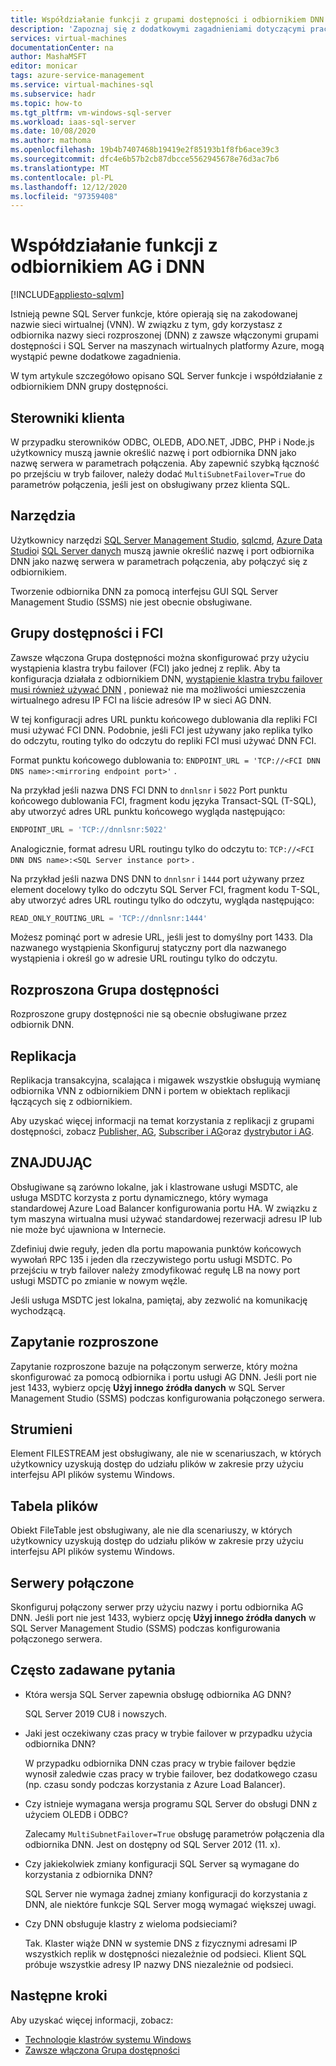 ```yaml
---
title: Współdziałanie funkcji z grupami dostępności i odbiornikiem DNN
description: 'Zapoznaj się z dodatkowymi zagadnieniami dotyczącymi pracy z pewnymi SQL Server funkcjami i odbiornikiem nazwy sieci rozproszonej (DNN) z zawsze włączonymi grupami dostępności na SQL Server na maszynach wirtualnych platformy Azure. '
services: virtual-machines
documentationCenter: na
author: MashaMSFT
editor: monicar
tags: azure-service-management
ms.service: virtual-machines-sql
ms.subservice: hadr
ms.topic: how-to
ms.tgt_pltfrm: vm-windows-sql-server
ms.workload: iaas-sql-server
ms.date: 10/08/2020
ms.author: mathoma
ms.openlocfilehash: 19b4b7407468b19419e2f85193b1f8fb6ace39c3
ms.sourcegitcommit: dfc4e6b57b2cb87dbcce5562945678e76d3ac7b6
ms.translationtype: MT
ms.contentlocale: pl-PL
ms.lasthandoff: 12/12/2020
ms.locfileid: "97359408"
---
```

# <a name="feature-interoperability-with-ag-and-dnn-listener"></a>Współdziałanie funkcji z odbiornikiem AG i DNN 
[!INCLUDE[appliesto-sqlvm](../../includes/appliesto-sqlvm.md)]

Istnieją pewne SQL Server funkcje, które opierają się na zakodowanej nazwie sieci wirtualnej (VNN). W związku z tym, gdy korzystasz z odbiornika nazwy sieci rozproszonej (DNN) z zawsze włączonymi grupami dostępności i SQL Server na maszynach wirtualnych platformy Azure, mogą wystąpić pewne dodatkowe zagadnienia. 

W tym artykule szczegółowo opisano SQL Server funkcje i współdziałanie z odbiornikiem DNN grupy dostępności. 


## <a name="client-drivers"></a>Sterowniki klienta

W przypadku sterowników ODBC, OLEDB, ADO.NET, JDBC, PHP i Node.js użytkownicy muszą jawnie określić nazwę i port odbiornika DNN jako nazwę serwera w parametrach połączenia. Aby zapewnić szybką łączność po przejściu w tryb failover, należy dodać `MultiSubnetFailover=True` do parametrów połączenia, jeśli jest on obsługiwany przez klienta SQL. 

## <a name="tools"></a>Narzędzia

Użytkownicy narzędzi [SQL Server Management Studio](/sql/ssms/sql-server-management-studio-ssms), [sqlcmd](/sql/tools/sqlcmd-utility), [Azure Data Studio](/sql/azure-data-studio/what-is)i [SQL Server danych](/sql/ssdt/sql-server-data-tools) muszą jawnie określić nazwę i port odbiornika DNN jako nazwę serwera w parametrach połączenia, aby połączyć się z odbiornikiem. 

Tworzenie odbiornika DNN za pomocą interfejsu GUI SQL Server Management Studio (SSMS) nie jest obecnie obsługiwane. 


## <a name="availability-groups-and-fci"></a>Grupy dostępności i FCI

Zawsze włączona Grupa dostępności można skonfigurować przy użyciu wystąpienia klastra trybu failover (FCI) jako jednej z replik. Aby ta konfiguracja działała z odbiornikiem DNN, [wystąpienie klastra trybu failover musi również używać DNN](failover-cluster-instance-distributed-network-name-dnn-configure.md) , ponieważ nie ma możliwości umieszczenia wirtualnego adresu IP FCI na liście adresów IP w sieci AG DNN. 

W tej konfiguracji adres URL punktu końcowego dublowania dla repliki FCI musi używać FCI DNN. Podobnie, jeśli FCI jest używany jako replika tylko do odczytu, routing tylko do odczytu do repliki FCI musi używać DNN FCI. 

Format punktu końcowego dublowania to: `ENDPOINT_URL = 'TCP://<FCI DNN DNS name>:<mirroring endpoint port>'` . 

Na przykład jeśli nazwa DNS FCI DNN to `dnnlsnr` i `5022` Port punktu końcowego dublowania FCI, fragment kodu języka Transact-SQL (T-SQL), aby utworzyć adres URL punktu końcowego wygląda następująco: 

```sql
ENDPOINT_URL = 'TCP://dnnlsnr:5022'
```

Analogicznie, format adresu URL routingu tylko do odczytu to: `TCP://<FCI DNN DNS name>:<SQL Server instance port>` . 

Na przykład jeśli nazwa DNS DNN to `dnnlsnr` i `1444` port używany przez element docelowy tylko do odczytu SQL Server FCI, fragment kodu T-SQL, aby utworzyć adres URL routingu tylko do odczytu, wygląda następująco: 

```sql
READ_ONLY_ROUTING_URL = 'TCP://dnnlsnr:1444'
```

Możesz pominąć port w adresie URL, jeśli jest to domyślny port 1433. Dla nazwanego wystąpienia Skonfiguruj statyczny port dla nazwanego wystąpienia i określ go w adresie URL routingu tylko do odczytu.  

## <a name="distributed-availability-group"></a>Rozproszona Grupa dostępności

Rozproszone grupy dostępności nie są obecnie obsługiwane przez odbiornik DNN. 

## <a name="replication"></a>Replikacja

Replikacja transakcyjna, scalająca i migawek wszystkie obsługują wymianę odbiornika VNN z odbiornikiem DNN i portem w obiektach replikacji łączących się z odbiornikiem. 

Aby uzyskać więcej informacji na temat korzystania z replikacji z grupami dostępności, zobacz [Publisher, AG](/sql/database-engine/availability-groups/windows/configure-replication-for-always-on-availability-groups-sql-server), [Subscriber i AG](/sql/database-engine/availability-groups/windows/replication-subscribers-and-always-on-availability-groups-sql-server)oraz [dystrybutor i AG](/sql/relational-databases/replication/configure-distribution-availability-group).

## <a name="msdtc"></a>ZNAJDUJĄC

Obsługiwane są zarówno lokalne, jak i klastrowane usługi MSDTC, ale usługa MSDTC korzysta z portu dynamicznego, który wymaga standardowej Azure Load Balancer konfigurowania portu HA. W związku z tym maszyna wirtualna musi używać standardowej rezerwacji adresu IP lub nie może być ujawniona w Internecie. 

Zdefiniuj dwie reguły, jeden dla portu mapowania punktów końcowych wywołań RPC 135 i jeden dla rzeczywistego portu usługi MSDTC. Po przejściu w tryb failover należy zmodyfikować regułę LB na nowy port usługi MSDTC po zmianie w nowym węźle. 

Jeśli usługa MSDTC jest lokalna, pamiętaj, aby zezwolić na komunikację wychodzącą. 

## <a name="distributed-query"></a>Zapytanie rozproszone 

Zapytanie rozproszone bazuje na połączonym serwerze, który można skonfigurować za pomocą odbiornika i portu usługi AG DNN. Jeśli port nie jest 1433, wybierz opcję **Użyj innego źródła danych** w SQL Server Management Studio (SSMS) podczas konfigurowania połączonego serwera. 

## <a name="filestream"></a>Strumieni

Element FILESTREAM jest obsługiwany, ale nie w scenariuszach, w których użytkownicy uzyskują dostęp do udziału plików w zakresie przy użyciu interfejsu API plików systemu Windows. 

## <a name="filetable"></a>Tabela plików

Obiekt FileTable jest obsługiwany, ale nie dla scenariuszy, w których użytkownicy uzyskują dostęp do udziału plików w zakresie przy użyciu interfejsu API plików systemu Windows. 

## <a name="linked-servers"></a>Serwery połączone

Skonfiguruj połączony serwer przy użyciu nazwy i portu odbiornika AG DNN. Jeśli port nie jest 1433, wybierz opcję **Użyj innego źródła danych** w SQL Server Management Studio (SSMS) podczas konfigurowania połączonego serwera. 


## <a name="frequently-asked-questions"></a>Często zadawane pytania


- Która wersja SQL Server zapewnia obsługę odbiornika AG DNN? 

   SQL Server 2019 CU8 i nowszych.

- Jaki jest oczekiwany czas pracy w trybie failover w przypadku użycia odbiornika DNN?

   W przypadku odbiornika DNN czas pracy w trybie failover będzie wynosił zaledwie czas pracy w trybie failover, bez dodatkowego czasu (np. czasu sondy podczas korzystania z Azure Load Balancer).

- Czy istnieje wymagana wersja programu SQL Server do obsługi DNN z użyciem OLEDB i ODBC?

   Zalecamy `MultiSubnetFailover=True` obsługę parametrów połączenia dla odbiornika DNN. Jest on dostępny od SQL Server 2012 (11. x).

- Czy jakiekolwiek zmiany konfiguracji SQL Server są wymagane do korzystania z odbiornika DNN? 

   SQL Server nie wymaga żadnej zmiany konfiguracji do korzystania z DNN, ale niektóre funkcje SQL Server mogą wymagać większej uwagi. 

- Czy DNN obsługuje klastry z wieloma podsieciami?

   Tak. Klaster wiąże DNN w systemie DNS z fizycznymi adresami IP wszystkich replik w dostępności niezależnie od podsieci. Klient SQL próbuje wszystkie adresy IP nazwy DNS niezależnie od podsieci. 



## <a name="next-steps"></a>Następne kroki

Aby uzyskać więcej informacji, zobacz: 

- [Technologie klastrów systemu Windows](/windows-server/failover-clustering/failover-clustering-overview)   
- [Zawsze włączona Grupa dostępności](/sql/database-engine/availability-groups/windows/overview-of-always-on-availability-groups-sql-server)

